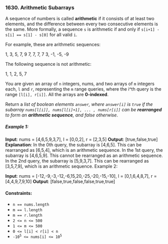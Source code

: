 ### 1630. Arithmetic Subarrays

A sequence of numbers is called **arithmetic** if it consists of at least two elements, and the difference between every two consecutive elements is the same. More formally, a sequence `s` is arithmetic if and only if `s[i+1] - s[i] == s[1] - s[0]` for all valid `i`.

For example, these are arithmetic sequences:

1, 3, 5, 7, 9
7, 7, 7, 7
3, -1, -5, -9

The following sequence is not arithmetic:

1, 1, 2, 5, 7

You are given an array of `n` integers, nums, and two arrays of `m` integers each, `l` and `r`, representing the `m` range queries, where the i^th query is the range `[l[i], r[i]]`. All the arrays are **0-indexed**.

Return a _list of boolean elements `answer`, where `answer[i]` is `true` if the subarray `nums[l[i]], nums[l[i]+1], ... , nums[r[i]]` can be **rearranged** to form an **arithmetic sequence**, and false otherwise_.

##### Example 1:

**Input**: nums = [4,6,5,9,3,7], l = [0,0,2], r = [2,3,5]
**Output**: [true,false,true]
**Explanation**:
In the 0th query, the subarray is [4,6,5]. This can be rearranged as [6,5,4], which is an arithmetic sequence.
In the 1st query, the subarray is [4,6,5,9]. This cannot be rearranged as an arithmetic sequence.
In the 2nd query, the subarray is [5,9,3,7]. This can be rearranged as [3,5,7,9], which is an arithmetic sequence.
Example 2:

**Input**: nums = [-12,-9,-3,-12,-6,15,20,-25,-20,-15,-10], l = [0,1,6,4,8,7], r = [4,4,9,7,9,10]
**Output**: [false,true,false,false,true,true]

#### Constraints:

-   `n == nums.length`
-   `m == l.length`
-   `m == r.length`
-   `2 <= n <= 500`
-   `1 <= m <= 500`
-   `0 <= l[i] < r[i] < n`
-   <code>-10<sup>5</sup> <= nums[i] <= 10<sup>5</sup></code>
